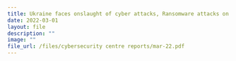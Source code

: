 ```yaml
---
title: Ukraine faces onslaught of cyber attacks, Ransomware attacks on CII persist
date: 2022-03-01
layout: file
description: ""
image: ""
file_url: /files/cybersecurity centre reports/mar-22.pdf
---
```

